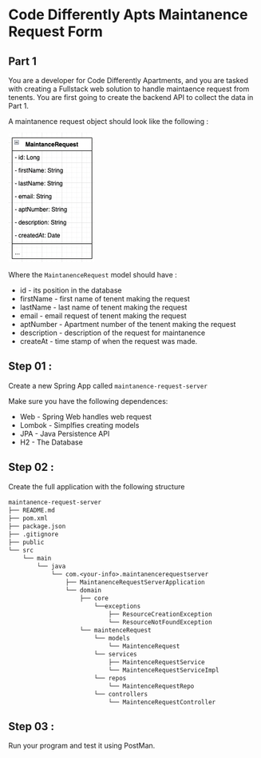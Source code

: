 # Code Differently Apts Maintanence Request Form

## Part 1
You are a developer for Code Differently Apartments, and you are tasked with creating a Fullstack web solution to handle maintaence request from tenents. You are first going to create the backend API to collect the data in Part 1.

A maintanence request object should look like the following :

![](./assets/img01.png)

Where the `MaintanenceRequest` model should have :

* id - its position in the database
* firstName - first name of tenent making the request
* lastName - last name of tenent making the request
* email - email request of tenent making the request
* aptNumber - Apartment number of the tenent making the request
* description - description of the request for maintanence
* createAt - time stamp of when the request was made.


## Step 01 :

Create a new Spring App called `maintanence-request-server`

Make sure you have the following dependences:

* Web - Spring Web handles web request
* Lombok - Simplfies creating models
* JPA - Java Persistence API
* H2 - The Database

## Step 02 :

Create the full application with the following structure
 
```
maintanence-request-server
├── README.md
├── pom.xml
├── package.json
├── .gitignore
├── public
└── src
	└── main
		└── java
			└── com.<your-info>.maintanencerequestserver
		  		├── MaintanenceRequestServerApplication
			  	└── domain
			  		├── core
			  			└──exceptions
				  			├── ResourceCreationException
				  			└── ResourceNotFoundException
			  		└── maintenceRequest
			  			└── models
			  				└── MaintenceRequest
		  				└── services
		  					├── MaintenceRequestService
		  					└── MaintenceRequestServiceImpl
	  					└── repos
	  						└── MaintenceRequestRepo
  						└── controllers
  							└── MaintenceRequestController

```

## Step 03 :

Run your program and test it using PostMan.
